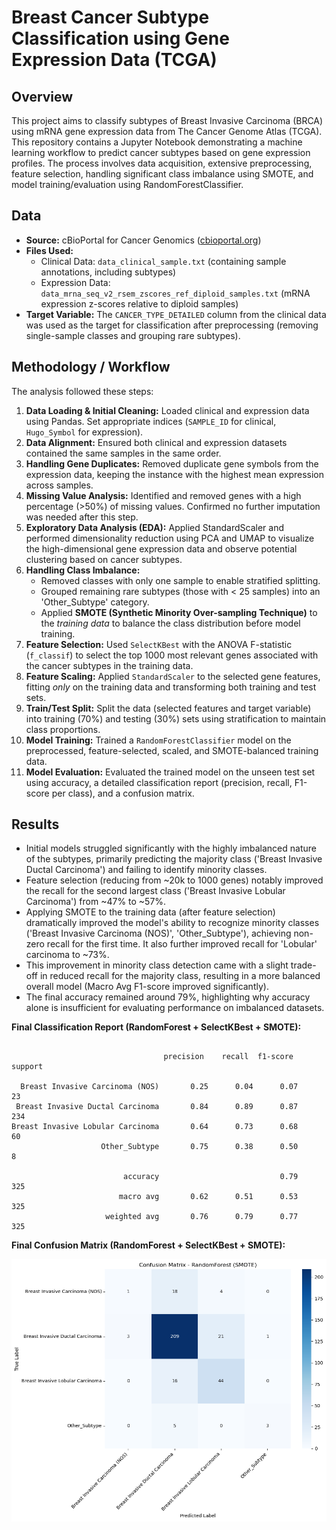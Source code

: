 # Breast Cancer Subtype Classification using Gene Expression Data (TCGA)

## Overview

This project aims to classify subtypes of Breast Invasive Carcinoma (BRCA) using mRNA gene expression data from The Cancer Genome Atlas (TCGA).
This repository contains a Jupyter Notebook demonstrating a machine learning workflow to predict cancer subtypes based on gene expression profiles. The process involves data acquisition, extensive preprocessing, feature selection, handling significant class imbalance using SMOTE, and model training/evaluation using RandomForestClassifier.

## Data

* **Source:** cBioPortal for Cancer Genomics ([cbioportal.org](https://www.cbioportal.org/))
* **Files Used:**
    * Clinical Data: `data_clinical_sample.txt` (containing sample annotations, including subtypes)
    * Expression Data: `data_mrna_seq_v2_rsem_zscores_ref_diploid_samples.txt` (mRNA expression z-scores relative to diploid samples)
* **Target Variable:** The `CANCER_TYPE_DETAILED` column from the clinical data was used as the target for classification after preprocessing (removing single-sample classes and grouping rare subtypes).

## Methodology / Workflow

The analysis followed these steps:

1.  **Data Loading & Initial Cleaning:** Loaded clinical and expression data using Pandas. Set appropriate indices (`SAMPLE_ID` for clinical, `Hugo_Symbol` for expression).
2.  **Data Alignment:** Ensured both clinical and expression datasets contained the same samples in the same order.
3.  **Handling Gene Duplicates:** Removed duplicate gene symbols from the expression data, keeping the instance with the highest mean expression across samples.
4.  **Missing Value Analysis:** Identified and removed genes with a high percentage (>50%) of missing values. Confirmed no further imputation was needed after this step.
5.  **Exploratory Data Analysis (EDA):** Applied StandardScaler and performed dimensionality reduction using PCA and UMAP to visualize the high-dimensional gene expression data and observe potential clustering based on cancer subtypes.
6.  **Handling Class Imbalance:**
    * Removed classes with only one sample to enable stratified splitting.
    * Grouped remaining rare subtypes (those with < 25 samples) into an 'Other_Subtype' category.
    * Applied **SMOTE (Synthetic Minority Over-sampling Technique)** to the *training data* to balance the class distribution before model training.
7.  **Feature Selection:** Used `SelectKBest` with the ANOVA F-statistic (`f_classif`) to select the top 1000 most relevant genes associated with the cancer subtypes in the training data.
8.  **Feature Scaling:** Applied `StandardScaler` to the selected gene features, fitting *only* on the training data and transforming both training and test sets.
9.  **Train/Test Split:** Split the data (selected features and target variable) into training (70%) and testing (30%) sets using stratification to maintain class proportions.
10. **Model Training:** Trained a `RandomForestClassifier` model on the preprocessed, feature-selected, scaled, and SMOTE-balanced training data.
11. **Model Evaluation:** Evaluated the trained model on the unseen test set using accuracy, a detailed classification report (precision, recall, F1-score per class), and a confusion matrix.

## Results

* Initial models struggled significantly with the highly imbalanced nature of the subtypes, primarily predicting the majority class ('Breast Invasive Ductal Carcinoma') and failing to identify minority classes.
* Feature selection (reducing from ~20k to 1000 genes) notably improved the recall for the second largest class ('Breast Invasive Lobular Carcinoma') from ~47% to ~57%.
* Applying SMOTE to the training data (after feature selection) dramatically improved the model's ability to recognize minority classes ('Breast Invasive Carcinoma (NOS)', 'Other_Subtype'), achieving non-zero recall for the first time. It also further improved recall for 'Lobular' carcinoma to ~73%.
* This improvement in minority class detection came with a slight trade-off in reduced recall for the majority class, resulting in a more balanced overall model (Macro Avg F1-score improved significantly).
* The final accuracy remained around 79%, highlighting why accuracy alone is insufficient for evaluating performance on imbalanced datasets.

**Final Classification Report (RandomForest + SelectKBest + SMOTE):**

```text

                                  precision    recall  f1-score   support

  Breast Invasive Carcinoma (NOS)       0.25      0.04      0.07        23
 Breast Invasive Ductal Carcinoma       0.84      0.89      0.87       234
Breast Invasive Lobular Carcinoma       0.64      0.73      0.68        60
                    Other_Subtype       0.75      0.38      0.50         8

                         accuracy                           0.79       325
                        macro avg       0.62      0.51      0.53       325
                     weighted avg       0.76      0.79      0.77       325

```

**Final Confusion Matrix (RandomForest + SelectKBest + SMOTE):**

![Confusion Matrix after SMOTE](images/confusion_matrix_rf_smote.png) 


